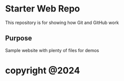 # Starter Web Repo

This repository is for showing how Git and GitHub work

## Purpose

Sample website with plenty of files for demos

# copyright @2024